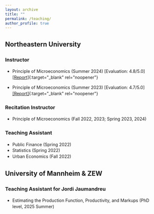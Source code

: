 ```yaml
---
layout: archive
title: ""
permalink: /teaching/
author_profile: true
---
```


<style>
  body {
    line-height: 1.4; /* Adjust line spacing */
  }

  p, li {
    font-size: 1em; /* Font size for regular text */
  }

  .coauthors, .other-text {
    font-size: 0.9em; /* Customize specific classes if needed */
  }

  .abstract {
    display: none; /* Hide the abstract by default */
    text-align: justify; /* Justify text for better readability */
    margin-top: 5px;
  }

  h2, h3 {
    margin-top: 1.5em; /* Increase space above headings */
  }

  /* Indent subcontents and add bullet points for them */
  ul.subcontent {
    list-style-type: circle; /* Set bullet points to circles for subcontent */
    margin-left: 10px; /* Indent subcontents */
    padding-left: 10px; /* Reduce padding for subcontent */
  }

  .toggle-link {
    color: #007bff;
    text-decoration: underline;
    cursor: pointer;
    font-size: 0.9em;
  }

  /* Divider between each paper */
  .underline {
    display: block;
    margin: 20px 0;
    border-bottom: 1px solid #ddd;
  }
</style>

<script>
  function toggleAbstract(id) {
    var abstract = document.getElementById(id);
    if (abstract.style.display === "none" || abstract.style.display === "") {
      abstract.style.display = "block";
    } else {
      abstract.style.display = "none";
    }
  }
</script>

## Northeastern University

### Instructor 
- Principle of Microeconomics (Summer 2024) [Evaluation: 4.8/5.0] [\[Report\]](https://www.dropbox.com/scl/fi/ruqv0y5tvuwjwsg87j27r/Ziyao-Wang-Summer-2024-ECON-1116.pdf?rlkey=m0czxaz0vkfmyyr4qtd2cb0e1&st=eqmnlr9w&dl=0){:target="_blank" rel="noopener"}

- Principle of Microeconomics (Summer 2023) [Evaluation: 4.7/5.0] [\[Report\]](https://www.dropbox.com/scl/fi/o1i14n0hk775ggcid7uqy/Ziyao-Wang-Summer-2023-ECON-1116.pdf?rlkey=tu6dt5fz9qzkzy542c45sai2j&st=s6b3560t&dl=0){:target="_blank" rel="noopener"}

### Recitation Instructor 
   -  Principle of Microeconomics (Fall 2022, 2023; Spring 2023, 2024)

### Teaching Assistant 
   -  Public Finance (Spring 2022)
   -  Statistics (Spring 2022) 
   -  Urban Economics (Fall 2022)

## University of Mannheim & ZEW

### Teaching Assistant for Jordi Jaumandreu

- Estimating the Production Function, Productivity, and Markups (PhD level, 2025 Summer)  
 
